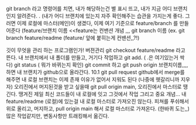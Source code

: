 git branch 라고 명령어를 치면, 
내가 해당하는건 별 표시 뜨고, 내가 지금 어디 브랜치인지 알려준다.
. (내가 어디 브랜치에 있는지 자주 확인해주는 습관을 가지는게 좋다.
그러면 이제 로컬에 마스터(메인)이 생겼다, 
이제 여기 기준으로 feature/branch 를 만들어준다 
(feature/브랜치 이름 <<feature는 컨밴션 개념 ,,, git branch 이름 (ex. git branch feature/readme 
(feature/ 앞에 붙히는게 컨밴션,,?!)

깃이 무엇을 관리 하는 프로그램인가! 버젼관리
git checkout feature/readme 라고 뜬다.
내 브랜치에서 내 폴더를 만들고, 거기다 작업하고
git add. ( .은 여기있는거 싹다)
git status ( 뭐가 바뀌는지 확인)
git commit 하고
git push origin 브랜치이름,,,, 하면 내 브랜치가 github으로 올라간다.
10.1 git pull request
github에서 merge를 해주면 내 로컬 브랜치는 이제 존재 이유가 없어서 지워도 된다 (나중에 헷갈리니까 지우자)
오리진에서 머지된것을 받고 싶을때 git pull origin main, 오리진에서 마스터로 땡긴다.
땡겨진 제일 최신 코드들이 내 로컬에 잇고 그것에서 작업 그리고
중요 개념... 내 feature/readme (로컬)에 있는걸 내 로컬 마스터로 가져오진 않는다.
피쳐를 푸쉬해서 위로 올리고, 머지하고, pull origin main 해서 로컬 마스터로 가져온다. (한바퀴 도는,,)
많은 작업같지만, 변동사항만 트래킹해서 옮긴다.
